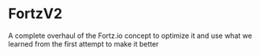 # FortzV2
A complete overhaul of the Fortz.io concept to optimize it and use what we learned from the first attempt to make it better
